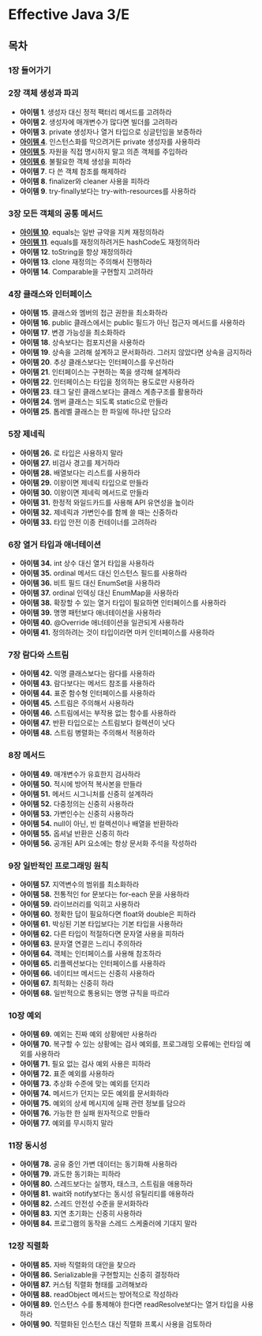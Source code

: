 # Effective Java 3/E
## 목차
### 1장 들어가기

### 2장 객체 생성과 파괴 
- **아이템 1**. 생성자 대신 정적 팩터리 메서드를 고려하라 
- **아이템 2**. 생성자에 매개변수가 많다면 빌더를 고려하라 
- **아이템 3**. private 생성자나 열거 타입으로 싱글턴임을 보증하라 
- [**아이템 4**](./chapter02/item04.md). 인스턴스화를 막으려거든 private 생성자를 사용하라
- [**아이템 5**](./chapter02/item05.md). 자원을 직접 명시하지 말고 의존 객체를 주입하라 
- [**아이템 6**](./chapter02/item06.md). 불필요한 객체 생성을 피하라 
- **아이템 7**. 다 쓴 객체 참조를 해제하라 
- **아이템 8**. finalizer와 cleaner 사용을 피하라 
- **아이템 9**. try-finally보다는 try-with-resources를 사용하라 

### 3장 모든 객체의 공통 메서드 
- [**아이템 10**](./chapter03/item10.md). equals는 일반 규약을 지켜 재정의하라 
- [**아이템 11**](./chapter03/item11.md). equals를 재정의하려거든 hashCode도 재정의하라 
- **아이템 12**. toString을 항상 재정의하라 
- **아이템 13**. clone 재정의는 주의해서 진행하라 
- **아이템 14**. Comparable을 구현할지 고려하라 

### 4장 클래스와 인터페이스 
- **아이템 15**. 클래스와 멤버의 접근 권한을 최소화하라 
- **아이템 16**. public 클래스에서는 public 필드가 아닌 접근자 메서드를 사용하라 
- **아이템 17**. 변경 가능성을 최소화하라 
- **아이템 18**. 상속보다는 컴포지션을 사용하라 
- **아이템 19**. 상속을 고려해 설계하고 문서화하라. 그러지 않았다면 상속을 금지하라 
- **아이템 20**. 추상 클래스보다는 인터페이스를 우선하라 
- **아이템 21**. 인터페이스는 구현하는 쪽을 생각해 설계하라 
- **아이템 22**. 인터페이스는 타입을 정의하는 용도로만 사용하라 
- **아이템 23**. 태그 달린 클래스보다는 클래스 계층구조를 활용하라 
- **아이템 24**. 멤버 클래스는 되도록 static으로 만들라 
- **아이템 25**. 톱레벨 클래스는 한 파일에 하나만 담으라 

### 5장 제네릭
- **아이템 26.** 로 타입은 사용하지 말라 
- **아이템 27.** 비검사 경고를 제거하라 
- **아이템 28.** 배열보다는 리스트를 사용하라 
- **아이템 29.** 이왕이면 제네릭 타입으로 만들라 
- **아이템 30.** 이왕이면 제네릭 메서드로 만들라 
- **아이템 31.** 한정적 와일드카드를 사용해 API 유연성을 높이라 
- **아이템 32.** 제네릭과 가변인수를 함께 쓸 때는 신중하라 
- **아이템 33.** 타입 안전 이종 컨테이너를 고려하라 

### 6장 열거 타입과 애너테이션 
- **아이템 34.** int 상수 대신 열거 타입을 사용하라 
- **아이템 35.** ordinal 메서드 대신 인스턴스 필드를 사용하라 
- **아이템 36.** 비트 필드 대신 EnumSet을 사용하라 
- **아이템 37.** ordinal 인덱싱 대신 EnumMap을 사용하라 
- **아이템 38.** 확장할 수 있는 열거 타입이 필요하면 인터페이스를 사용하라 
- **아이템 39.** 명명 패턴보다 애너테이션을 사용하라 
- **아이템 40.** @Override 애너테이션을 일관되게 사용하라 
- **아이템 41.** 정의하려는 것이 타입이라면 마커 인터페이스를 사용하라 

### 7장 람다와 스트림
- **아이템 42.** 익명 클래스보다는 람다를 사용하라 
- **아이템 43.** 람다보다는 메서드 참조를 사용하라 
- **아이템 44.** 표준 함수형 인터페이스를 사용하라 
- **아이템 45.** 스트림은 주의해서 사용하라 
- **아이템 46.** 스트림에서는 부작용 없는 함수를 사용하라 
- **아이템 47.** 반환 타입으로는 스트림보다 컬렉션이 낫다 
- **아이템 48.** 스트림 병렬화는 주의해서 적용하라 

### 8장 메서드
- **아이템 49.** 매개변수가 유효한지 검사하라 
- **아이템 50.** 적시에 방어적 복사본을 만들라 
- **아이템 51.** 메서드 시그니처를 신중히 설계하라 
- **아이템 52.** 다중정의는 신중히 사용하라 
- **아이템 53.** 가변인수는 신중히 사용하라 
- **아이템 54.** null이 아닌, 빈 컬렉션이나 배열을 반환하라 
- **아이템 55.** 옵셔널 반환은 신중히 하라 
- **아이템 56.** 공개된 API 요소에는 항상 문서화 주석을 작성하라 

### 9장 일반적인 프로그래밍 원칙 
- **아이템 57.** 지역변수의 범위를 최소화하라 
- **아이템 58.** 전통적인 for 문보다는 for-each 문을 사용하라 
- **아이템 59.** 라이브러리를 익히고 사용하라 
- **아이템 60.** 정확한 답이 필요하다면 float와 double은 피하라 
- **아이템 61.** 박싱된 기본 타입보다는 기본 타입을 사용하라 
- **아이템 62.** 다른 타입이 적절하다면 문자열 사용을 피하라 
- **아이템 63.** 문자열 연결은 느리니 주의하라 
- **아이템 64.** 객체는 인터페이스를 사용해 참조하라 
- **아이템 65.** 리플렉션보다는 인터페이스를 사용하라 
- **아이템 66.** 네이티브 메서드는 신중히 사용하라 
- **아이템 67.** 최적화는 신중히 하라 
- **아이템 68.** 일반적으로 통용되는 명명 규칙을 따르라 

### 10장 예외 
- **아이템 69.** 예외는 진짜 예외 상황에만 사용하라 
- **아이템 70.** 복구할 수 있는 상황에는 검사 예외를, 프로그래밍 오류에는 런타임 예외를 사용하라 
- **아이템 71.** 필요 없는 검사 예외 사용은 피하라 
- **아이템 72.** 표준 예외를 사용하라 
- **아이템 73.** 추상화 수준에 맞는 예외를 던지라 
- **아이템 74.** 메서드가 던지는 모든 예외를 문서화하라 
- **아이템 75.** 예외의 상세 메시지에 실패 관련 정보를 담으라 
- **아이템 76.** 가능한 한 실패 원자적으로 만들라 
- **아이템 77.** 예외를 무시하지 말라 

### 11장 동시성 
- **아이템 78.** 공유 중인 가변 데이터는 동기화해 사용하라 
- **아이템 79.** 과도한 동기화는 피하라 
- **아이템 80.** 스레드보다는 실행자, 태스크, 스트림을 애용하라 
- **아이템 81.** wait와 notify보다는 동시성 유틸리티를 애용하라 
- **아이템 82.** 스레드 안전성 수준을 문서화하라 
- **아이템 83.** 지연 초기화는 신중히 사용하라 
- **아이템 84.** 프로그램의 동작을 스레드 스케줄러에 기대지 말라 

### 12장 직렬화 
- **아이템 85.** 자바 직렬화의 대안을 찾으라 
- **아이템 86.** Serializable을 구현할지는 신중히 결정하라 
- **아이템 87.** 커스텀 직렬화 형태를 고려해보라 
- **아이템 88.** readObject 메서드는 방어적으로 작성하라 
- **아이템 89.** 인스턴스 수를 통제해야 한다면 readResolve보다는 열거 타입을 사용하라 
- **아이템 90.** 직렬화된 인스턴스 대신 직렬화 프록시 사용을 검토하라

